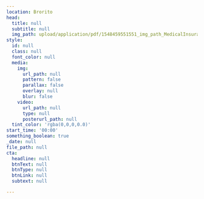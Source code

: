 ```yaml
---
location: Brorito
head:
  title: null
  subtitle: null
  img_path: upload/application/pdf/1548459551551_img_path_MedicalInsuranceIdCard.pdf
style:
  id: null
  class: null
  font_color: null
  media:
    img:
      url_path: null
      pattern: false
      parallax: false
      overlay: null
      blur: false
    video:
      url_path: null
      type: null
      posterurl_path: null
  tint_color: 'rgba(0,0,0,0.0)'
start_time: '00:00'
something_boolean: true
_date: null
file_path: null
cta:
  headline: null
  btnText: null
  btnType: null
  btnLink: null
  subtext: null

---
```




